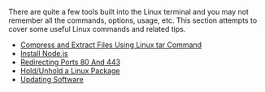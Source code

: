 <!-- TITLE: Linux Tips & Tricks -->

There are quite a few tools built into the Linux terminal and you may not remember all the commands, options, usage, etc. This section attempts to cover some useful Linux commands and related tips.

* [Compress and Extract Files Using Linux tar Command](/linux-tips-tricks/compress-extract-files-using-linux-tar-command)
* [Install Node.js](/linux-tips-tricks/install-node-js)
* [Redirecting Ports 80 And 443](/linux-tips-tricks/redirecting-ports-80-and-443)
* [Hold/Unhold a Linux Package](/linux-tips-tricks/hold-and-unhold-package)
* [Updating Software](/linux-tips-tricks/updating-software)
